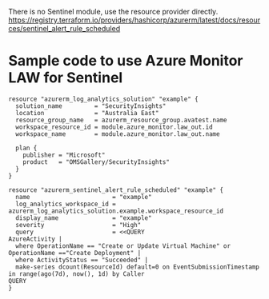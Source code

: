 There is no Sentinel module, use the resource provider directly. https://registry.terraform.io/providers/hashicorp/azurerm/latest/docs/resources/sentinel_alert_rule_scheduled

# Sample code to use Azure Monitor LAW for Sentinel
```
resource "azurerm_log_analytics_solution" "example" {
  solution_name         = "SecurityInsights"
  location              = "Australia East"
  resource_group_name   = azurerm_resource_group.avatest.name
  workspace_resource_id = module.azure_monitor.law_out.id
  workspace_name        = module.azure_monitor.law_out.name

  plan {
    publisher = "Microsoft"
    product   = "OMSGallery/SecurityInsights"
  }
}

resource "azurerm_sentinel_alert_rule_scheduled" "example" {
  name                       = "example"
  log_analytics_workspace_id = azurerm_log_analytics_solution.example.workspace_resource_id
  display_name               = "example"
  severity                   = "High"
  query                      = <<QUERY
AzureActivity |
  where OperationName == "Create or Update Virtual Machine" or OperationName =="Create Deployment" |
  where ActivityStatus == "Succeeded" |
  make-series dcount(ResourceId) default=0 on EventSubmissionTimestamp in range(ago(7d), now(), 1d) by Caller
QUERY
}
```